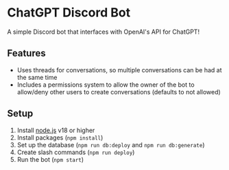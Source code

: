 # ChatGPT Discord Bot
A simple Discord bot that interfaces with OpenAI's API for ChatGPT!
## Features
- Uses threads for conversations, so multiple conversations can be had at the same time
- Includes a permissions system to allow the owner of the bot to allow/deny other users to create conversations (defaults to not allowed)
## Setup
1. Install [node.js](https://nodejs.org/en/download/) v18 or higher
2. Install packages (`npm install`)
3. Set up the database (`npm run db:deploy` and `npm run db:generate`)
4. Create slash commands (`npm run deploy`)
5. Run the bot (`npm start`)